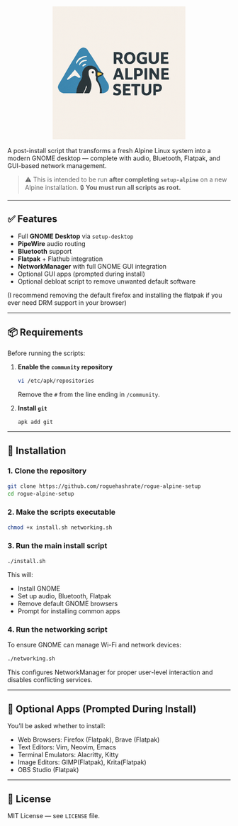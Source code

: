 
<p align="center">
  <img src="/assets/logo.png" alt="Logo" width="300"/>
</p>

A post-install script that transforms a fresh Alpine Linux system into a modern GNOME desktop — complete with audio, Bluetooth, Flatpak, and GUI-based network management.

> ⚠️ This is intended to be run **after completing `setup-alpine`** on a new Alpine installation.
> 🔒 **You must run all scripts as root.**

---

## ✅ Features

- Full **GNOME Desktop** via `setup-desktop`
- **PipeWire** audio routing
- **Bluetooth** support
- **Flatpak** + Flathub integration
- **NetworkManager** with full GNOME GUI integration
- Optional GUI apps (prompted during install)
- Optional debloat script to remove unwanted default software

(I recommend removing the default firefox and installing the flatpak if you ever need DRM support in your browser)

---

## 📦 Requirements

Before running the scripts:

1. **Enable the `community` repository**

   ```sh
   vi /etc/apk/repositories
   ```
   Remove the `#` from the line ending in `/community`.

2. **Install `git`**

   ```sh
   apk add git
   ```

---

## 🚀 Installation

### 1. Clone the repository

```sh
git clone https://github.com/roguehashrate/rogue-alpine-setup
cd rogue-alpine-setup
```

### 2. Make the scripts executable

```sh
chmod +x install.sh networking.sh
```

### 3. Run the main install script

```sh
./install.sh
```

This will:
- Install GNOME
- Set up audio, Bluetooth, Flatpak
- Remove default GNOME browsers
- Prompt for installing common apps

### 4. Run the networking script

To ensure GNOME can manage Wi-Fi and network devices:

```sh
./networking.sh
```

This configures NetworkManager for proper user-level interaction and disables conflicting services.

---

## 🧩 Optional Apps (Prompted During Install)

You’ll be asked whether to install:

- Web Browsers: Firefox (Flatpak), Brave (Flatpak)
- Text Editors: Vim, Neovim, Emacs
- Terminal Emulators: Alacritty, Kitty
- Image Editors: GIMP(Flatpak), Krita(Flatpak)
- OBS Studio (Flatpak)

---

## 📄 License

MIT License — see `LICENSE` file.
